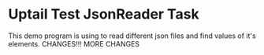 # Uptail Test JsonReader Task
This demo program is using to read different json files and find values of it's elements.
CHANGES!!!
MORE CHANGES
